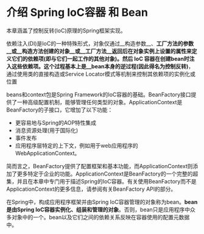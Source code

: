 # 介绍 Spring IoC容器 和 Bean

本章涵盖了控制反转(IoC)原理的Spring框架实现。

依赖注入(DI)是IoC的一种特殊形式，对象仅通过__构造参数__、__工厂方法的参数__或__构造方法创建的对象__或__工厂方法__返回后在对象实例上设置的属性来定义它们的依赖项(即与它们一起工作的其他对象)。然后 IoC 容器在创建bean时注入这些依赖项。这个过程基本上是__bean本身的逆过程(因此得名为控制反转)__，通过使用类的直接构造或Service Locator模式等机制来控制其依赖项的实例化或位置

beans和context包是Spring Framework的IoC容器的基础。BeanFactory接口提供了一种高级配置机制，能够管理任何类型的对象。ApplicationContext是BeanFactory的子接口，它增加了以下功能：
 - 更容易地与Spring的AOP特性集成
 - 消息资源处理(用于国际化)
 - 事件发布
 - 应用程序层特定的上下文，例如用于web应用程序的WebApplicationContext。

简而言之，BeanFactory提供了配置框架和基本功能，而ApplicationContext则添加了更多特定于企业的功能。ApplicationContext是BeanFactory的一个完整的超集，并且在本章中专门用于描述Spring的IoC容器。有关使用BeanFactory而不是ApplicationContext的更多信息，请参阅有关BeanFactory API的部分。 

在Spring中，构成应用程序框架并由Spring IoC容器管理的对象称为bean。__bean是由Spring IoC容器实例化、组装和管理的对象__。否则，bean只是应用程序中众多对象中的一个。bean以及它们之间的依赖关系反映在容器使用的配置元数据中。

